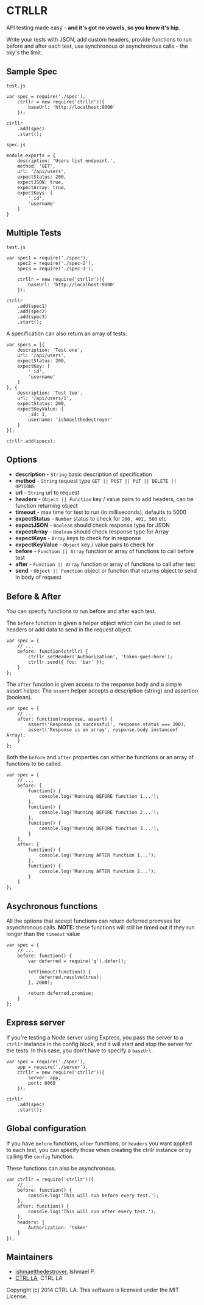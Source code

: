 CTRLLR
======

API testing made easy - **and it's got no vowels, so you know it's hip.**

Write your tests with JSON, add custom headers, provide functions to run before and after each test, use synchronous or asynchronous calls - the sky's the limit.

Sample Spec
-----------
`test.js`

```
var spec = require('./spec'),
    ctrllr = new require('ctrllr')({
        baseUrl: 'http://localhost:9000'
    });

ctrllr
    .add(spec)
    .start();
```

`spec.js`

```
module.exports = {
    description: 'Users list endpoint.',
    method: 'GET',
    url: '/api/users',
    expectStatus: 200,
    expectJSON: true,
    expectArray: true,
    expectKeys: [
        '_id',
        'username'
    ]
}
```

Multiple Tests
--------------

`test.js`

```
var spec1 = require('./spec'),
    spec2 = require('./spec-2'),
    spec3 = require('./spec-3'),

    ctrllr = new require('ctrllr')({
        baseUrl: 'http://localhost:9000'
    });

ctrllr
    .add(spec1)
    .add(spec2)
    .add(spec3)
    .start();
```

A specification can also return an array of tests:

```
var specs = [{
    description: 'Test one',
    url: '/api/users',
    expectStatus: 200,
    expectKey: [
        '_id',
        'username'
    ]
}, {
    description: 'Test two',
    url: '/api/users/1',
    expectStatus: 200,
    expectKeyValue: {
        _id: 1,
        username: 'ishmaelthedestroyer'
    }
}];

ctrllr.add(specs);
```

Options
-------

* **description** - `String` basic description of specification
* **method** - `String` request type `GET || POST || PUT || DELETE || OPTIONS`
* **url** - `String` url to request
* **headers** - `Object || Function` key / value pairs to add headers, can be function returning object
* **timeout** - max time for test to run (in milliseconds), defaults to 5000
* **expectStatus** - `Number` status to check for `200, 401, 500` etc
* **expectJSON** - `Boolean` should check response type for JSON
* **expectArray** - `Boolean` should check response type for Array
* **expectKeys** - `Array` keys to check for in response
* **expectKeyValue** - `Object` key / value pairs to check for
* **before** - `Function || Array` function or array of functions to call before test
* **after** - `Function || Array` function or array of functions to call after test
* **send** - `Object || Function` object or function that returns object to send in body of request

Before & After
--------------

You can specify functions to run before and after each test.

The `before` function is given a helper object which can be used to set headers or add data to send in the request object.
```
var spec = {
    // ...
    before: function(ctrllr) {
        ctrllr.setHeader('Authorization', 'token-goes-here');
        ctrllr.send({ foo: 'bar' });
    }
};
```

The `after` function is given access to the response body and a simple assert helper.
The `assert` helper accepts a description (string) and assertion (boolean).
```
var spec = {
    // ...
    after: function(response, assert) {
        assert('Response is successful', response.status === 200);
        assert('Response is an array', response.body instanceof Array);
    }
};
```

Both the `before` and `after` properties can either be functions or an array of functions to be called.
```
var spec = {
    // ...
    before: [
        function() {
            console.log('Running BEFORE function 1...');
        },
        function() {
            console.log('Running BEFORE function 2...');
        },
        function() {
            console.log('Running BEFORE function 3...');
        }
    ],
    after: [
        function() {
            console.log('Running AFTER function 1...');
        },
        function() {
            console.log('Running AFTER function 2...');
        }
    ]
};
```

Asychronous functions
---------------------

All the options that accept functions can return deferred promises for asynchronous calls.
**NOTE:** these functions will still be timed out if they run longer than the `timeout` value
```
var spec = {
    // ...
    before: function() {
        var deferred = require('q').defer();

        setTimeout(function() {
            deferred.resolve(true);
        }, 2000);

        return deferred.promise;
    }
};
```

Express server
--------------

If you're testing a Node server using Express, you pass the server to a `ctrllr` instance in the config block, and it will start and stop the server for the tests. In this case, you don't have to specify a `baseUrl`.

```
var spec = require('./spec'),
    app = require('./server'),
    ctrllr = new require('ctrllr')({
        server: app,
        port: 6060
    });

ctrllr
    .add(spec)
    .start();

```

Global configuration
--------------------

If you have `before` functions, `after` functions, or `headers` you want applied to each test, you can specify those when creating the ctrllr instance or by calling the `config` function.

These functions can also be asynchronous.

```
var ctrllr = require('ctrllr')({
    // ...
    before: function() {
        console.log('This will run before every test.');
    },
    after: function() {
        console.log('This will run after every test.');
    },
    headers: {
        Authorization: 'token'
    }
});
```

Maintainers
-----------

* [ishmaelthedestroyer](mailto:ishmaelthedestroyer@gmail.com), Ishmael P.
* [CTRL LA](mailto:hello@ctrl.la), CTRL LA

Copyright (c) 2014 CTRL LA. This software is licensed under the MIT License.
